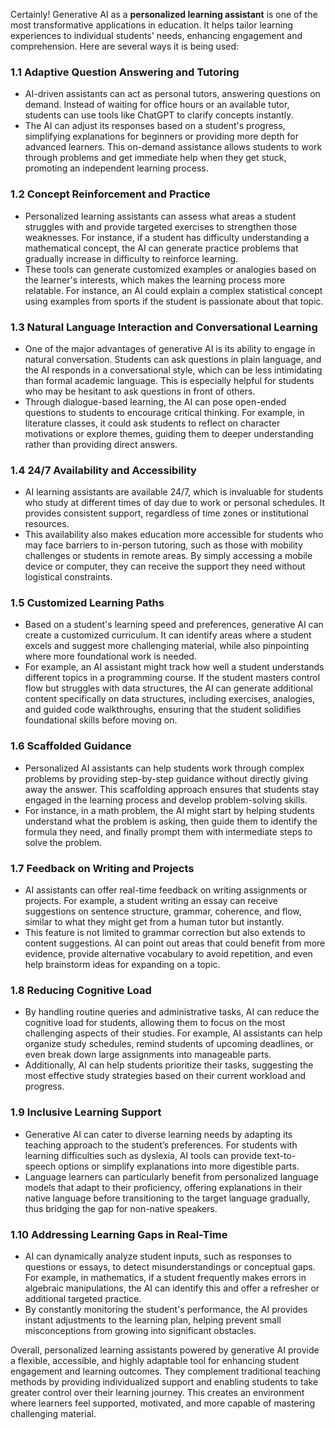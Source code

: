 Certainly! Generative AI as a **personalized learning assistant** is one of the most transformative applications in education. It helps tailor learning experiences to individual students' needs, enhancing engagement and comprehension. Here are several ways it is being used:

### 1.1 **Adaptive Question Answering and Tutoring**
   - AI-driven assistants can act as personal tutors, answering questions on demand. Instead of waiting for office hours or an available tutor, students can use tools like ChatGPT to clarify concepts instantly.
   - The AI can adjust its responses based on a student's progress, simplifying explanations for beginners or providing more depth for advanced learners. This on-demand assistance allows students to work through problems and get immediate help when they get stuck, promoting an independent learning process.

### 1.2 **Concept Reinforcement and Practice**
   - Personalized learning assistants can assess what areas a student struggles with and provide targeted exercises to strengthen those weaknesses. For instance, if a student has difficulty understanding a mathematical concept, the AI can generate practice problems that gradually increase in difficulty to reinforce learning.
   - These tools can generate customized examples or analogies based on the learner's interests, which makes the learning process more relatable. For instance, an AI could explain a complex statistical concept using examples from sports if the student is passionate about that topic.

### 1.3 **Natural Language Interaction and Conversational Learning**
   - One of the major advantages of generative AI is its ability to engage in natural conversation. Students can ask questions in plain language, and the AI responds in a conversational style, which can be less intimidating than formal academic language. This is especially helpful for students who may be hesitant to ask questions in front of others.
   - Through dialogue-based learning, the AI can pose open-ended questions to students to encourage critical thinking. For example, in literature classes, it could ask students to reflect on character motivations or explore themes, guiding them to deeper understanding rather than providing direct answers.

### 1.4 **24/7 Availability and Accessibility**
   - AI learning assistants are available 24/7, which is invaluable for students who study at different times of day due to work or personal schedules. It provides consistent support, regardless of time zones or institutional resources.
   - This availability also makes education more accessible for students who may face barriers to in-person tutoring, such as those with mobility challenges or students in remote areas. By simply accessing a mobile device or computer, they can receive the support they need without logistical constraints.

### 1.5 **Customized Learning Paths**
   - Based on a student's learning speed and preferences, generative AI can create a customized curriculum. It can identify areas where a student excels and suggest more challenging material, while also pinpointing where more foundational work is needed.
   - For example, an AI assistant might track how well a student understands different topics in a programming course. If the student masters control flow but struggles with data structures, the AI can generate additional content specifically on data structures, including exercises, analogies, and guided code walkthroughs, ensuring that the student solidifies foundational skills before moving on.

### 1.6 **Scaffolded Guidance**
   - Personalized AI assistants can help students work through complex problems by providing step-by-step guidance without directly giving away the answer. This scaffolding approach ensures that students stay engaged in the learning process and develop problem-solving skills.
   - For instance, in a math problem, the AI might start by helping students understand what the problem is asking, then guide them to identify the formula they need, and finally prompt them with intermediate steps to solve the problem.

### 1.7 **Feedback on Writing and Projects**
   - AI assistants can offer real-time feedback on writing assignments or projects. For example, a student writing an essay can receive suggestions on sentence structure, grammar, coherence, and flow, similar to what they might get from a human tutor but instantly.
   - This feature is not limited to grammar correction but also extends to content suggestions. AI can point out areas that could benefit from more evidence, provide alternative vocabulary to avoid repetition, and even help brainstorm ideas for expanding on a topic.

### 1.8 **Reducing Cognitive Load**
   - By handling routine queries and administrative tasks, AI can reduce the cognitive load for students, allowing them to focus on the most challenging aspects of their studies. For example, AI assistants can help organize study schedules, remind students of upcoming deadlines, or even break down large assignments into manageable parts.
   - Additionally, AI can help students prioritize their tasks, suggesting the most effective study strategies based on their current workload and progress.

### 1.9 **Inclusive Learning Support**
   - Generative AI can cater to diverse learning needs by adapting its teaching approach to the student’s preferences. For students with learning difficulties such as dyslexia, AI tools can provide text-to-speech options or simplify explanations into more digestible parts.
   - Language learners can particularly benefit from personalized language models that adapt to their proficiency, offering explanations in their native language before transitioning to the target language gradually, thus bridging the gap for non-native speakers.

### 1.10 **Addressing Learning Gaps in Real-Time**
   - AI can dynamically analyze student inputs, such as responses to questions or essays, to detect misunderstandings or conceptual gaps. For example, in mathematics, if a student frequently makes errors in algebraic manipulations, the AI can identify this and offer a refresher or additional targeted practice.
   - By constantly monitoring the student's performance, the AI provides instant adjustments to the learning plan, helping prevent small misconceptions from growing into significant obstacles.

Overall, personalized learning assistants powered by generative AI provide a flexible, accessible, and highly adaptable tool for enhancing student engagement and learning outcomes. They complement traditional teaching methods by providing individualized support and enabling students to take greater control over their learning journey. This creates an environment where learners feel supported, motivated, and more capable of mastering challenging material.